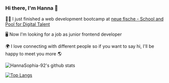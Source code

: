 ### Hi there, I'm Hanna 👋


👩‍💻 I just finished a web development bootcamp at [neue fische - School and Pool for Digital Talent](https://www.neuefische.de/)

🖥  Now I'm looking for a job as junior frontend developer

🌍 I love connecting with different people so if you want to say hi, I'll be happy to meet you more 🌎


![HannaSophia-92's github stats](https://github-readme-stats.vercel.app/api?username=HannaSophia-92&show_icons=true&theme=gotham)

[![Top Langs](https://github-readme-stats.vercel.app/api/top-langs/?username=HannaSophia-92&show_icons=true&theme=gotham)](https://github.com/HannaSophia-92/github-readme-stats)



 
 <!--
**HannaSophia-92/HannaSophia-92** is a ✨ _special_ ✨ repository because its `README.md` (this file) appears on your GitHub profile.

Here are some ideas to get you started:

- 🔭 I’m currently working on..

- 👯 I’m looking to collaborate on ...
- 🤔 I’m looking for help with ...
- 💬 Ask me about ...
- 📫 How to reach me: ...
- 😄 Pronouns: ...
- ⚡ Fun fact: ...
-->

